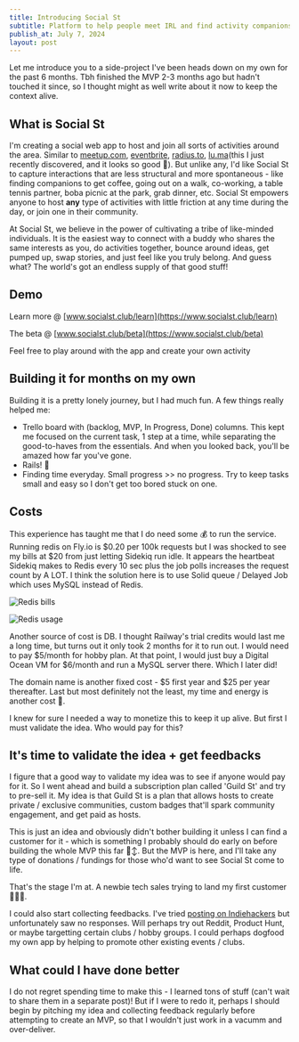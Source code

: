 ```yaml
---
title: Introducing Social St
subtitle: Platform to help people meet IRL and find activity companions
publish_at: July 7, 2024
layout: post
---
```


Let me introduce you to a side-project I've been heads down on my own for the past 6 months. Tbh finished the MVP 2-3 months ago but hadn't touched it since, so I thought might as well write about it now to keep the context alive.

## What is Social St

I'm creating a social web app to host and join all sorts of activities around the area. Similar to [meetup.com](https://www.meetup.com/), [eventbrite](https://www.eventbrite.ca/), [radius.to](https://radius.to/), [lu.ma](https://lu.ma/)(this I just recently discovered, and it looks so good 🫢). But unlike any, I'd like Social St to capture interactions that are less structural and more spontaneous - like finding companions to get coffee, going out on a walk, co-working, a table tennis partner, boba picnic at the park, grab dinner, etc. Social St empowers anyone to host **any** type of activities with little friction at any time during the day, or join one in their community.

At Social St, we believe in the power of cultivating a tribe of like-minded individuals. It is the easiest way to connect with a buddy who shares the same interests as you, do activities together, bounce around ideas, get pumped up, swap stories, and just feel like you truly belong. And guess what? The world's got an endless supply of that good stuff!

## Demo

Learn more @ [www.socialst.club/learn](https://www.socialst.club/learn)

The beta @ [www.socialst.club/beta](https://www.socialst.club/beta)

Feel free to play around with the app and create your own activity

## Building it for months on my own

Building it is a pretty lonely journey, but I had much fun. A few things really helped me:

- Trello board with (backlog, MVP, In Progress, Done) columns. This kept me focused on the current task, 1 step at a time, while separating the good-to-haves from the essentials. And when you looked back, you'll be amazed how far you've gone.
- Rails! 💪
- Finding time everyday. Small progress >> no progress. Try to keep tasks small and easy so I don't get too bored stuck on one.

## Costs

This experience has taught me that I do need some 💰 to run the service. Running redis on Fly.io is $0.20 per 100k requests but I was shocked to see my bills at $20 from just letting Sidekiq run idle. It appears the heartbeat Sidekiq makes to Redis every 10 sec plus the job polls increases the request count by A LOT. I think the solution here is to use Solid queue / Delayed Job which uses MySQL instead of Redis.

![Redis bills](introducing-socialst/redis_bills.png "=400x400")

![Redis usage](introducing-socialst/redis_usage.png "=400x400")

Another source of cost is DB. I thought Railway's trial credits would last me a long time, but turns out it only took 2 months for it to run out. I would need to pay $5/month for hobby plan. At that point, I would just buy a Digital Ocean VM for $6/month and run a MySQL server there. Which I later did!

The domain name is another fixed cost - $5 first year and $25 per year thereafter. Last but most definitely not the least, my time and energy is another cost 🥹.

I knew for sure I needed a way to monetize this to keep it up alive. But first I must validate the idea. Who would pay for this?

## It's time to validate the idea + get feedbacks

I figure that a good way to validate my idea was to see if anyone would pay for it. So I went ahead and build a subscription plan called 'Guild St' and try to pre-sell it. My idea is that Guild St is a plan that allows hosts to create private / exclusive communities, custom badges that'll spark community engagement, and get paid as hosts.

This is just an idea and obviously didn't bother building it unless I can find a customer for it - which is something I probably should do early on before building the whole MVP this far 🙂‍↕️. But the MVP is here, and I'll take any type of donations / fundings for those who'd want to see Social St come to life.

That's the stage I'm at. A newbie tech sales trying to land my first customer 👨‍💼🧳.

I could also start collecting feedbacks. I've tried [posting on Indiehackers](https://www.indiehackers.com/post/feedback-on-my-website-helping-people-meet-irl-and-find-companions-to-do-activities-with-d64206d271) but unfortunately saw no responses. Will perhaps try out Reddit, Product Hunt, or maybe targetting certain clubs / hobby groups. I could perhaps dogfood my own app by helping to promote other existing events / clubs.

## What could I have done better

I do not regret spending time to make this - I learned tons of stuff (can't wait to share them in a separate post)! But if I were to redo it, perhaps I should begin by pitching my idea and collecting feedback regularly before attempting to create an MVP, so that I wouldn't just work in a vacumm and over-deliver.
